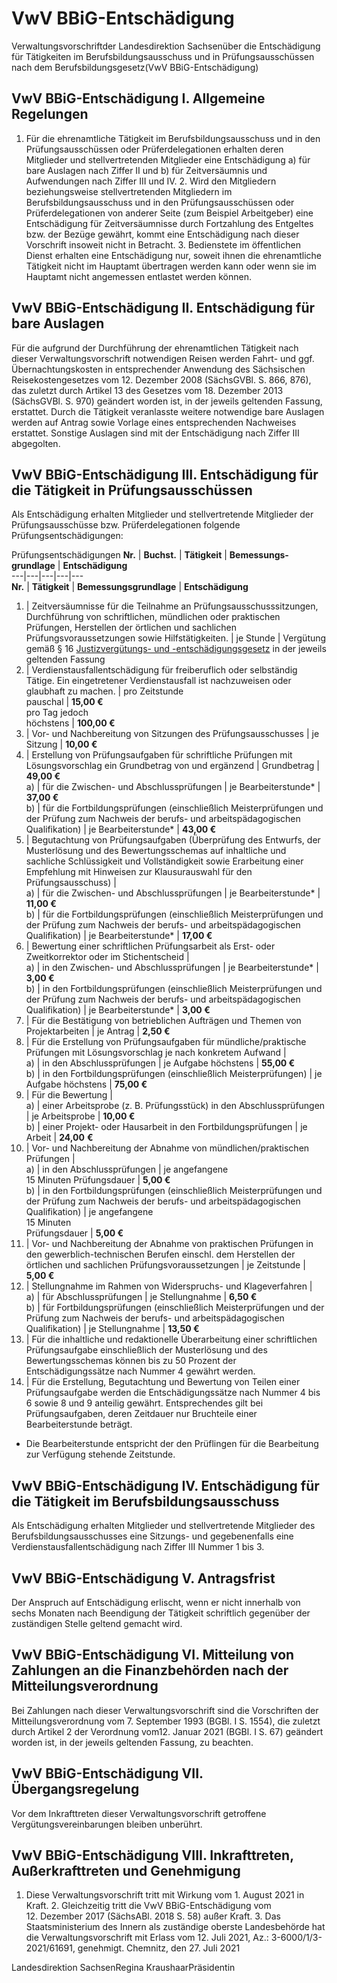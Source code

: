 # VwV BBiG-Entschädigung

Verwaltungsvorschriftder Landesdirektion Sachsenüber die Entschädigung für Tätigkeiten im Berufsbildungsausschuss und in Prüfungsausschüssen nach dem Berufsbildungsgesetz(VwV BBiG-Entschädigung)

## VwV BBiG-Entschädigung I. Allgemeine Regelungen

1. Für die ehrenamtliche Tätigkeit im Berufsbildungsausschuss und in den Prüfungsausschüssen oder Prüferdelegationen erhalten deren Mitglieder und stellvertretenden Mitglieder eine Entschädigung a) für bare Auslagen nach Ziffer II und b) für Zeitversäumnis und Aufwendungen nach Ziffer III und IV. 2. Wird den Mitgliedern beziehungsweise stellvertretenden Mitgliedern im Berufsbildungsausschuss und in den Prüfungsausschüssen oder Prüferdelegationen von anderer Seite (zum Beispiel Arbeitgeber) eine Entschädigung für Zeitversäumnisse durch Fortzahlung des Entgeltes bzw. der Bezüge gewährt, kommt eine Entschädigung nach dieser Vorschrift insoweit nicht in Betracht. 3. Bedienstete im öffentlichen Dienst erhalten eine Entschädigung nur, soweit ihnen die ehrenamtliche Tätigkeit nicht im Hauptamt übertragen werden kann oder wenn sie im Hauptamt nicht angemessen entlastet werden können. 
## VwV BBiG-Entschädigung II. Entschädigung für bare Auslagen

Für die aufgrund der Durchführung der ehrenamtlichen Tätigkeit nach dieser Verwaltungsvorschrift notwendigen Reisen werden Fahrt- und ggf. Übernachtungskosten in entsprechender Anwendung des Sächsischen Reisekostengesetzes vom 12. Dezember 2008 (SächsGVBl. S. 866, 876), das zuletzt durch Artikel 13 des Gesetzes vom 18. Dezember 2013 (SächsGVBl. S. 970) geändert worden ist, in der jeweils geltenden Fassung, erstattet. Durch die Tätigkeit veranlasste weitere notwendige bare Auslagen werden auf Antrag sowie Vorlage eines entsprechenden Nachweises erstattet. Sonstige Auslagen sind mit der Entschädigung nach Ziffer III abgegolten.


## VwV BBiG-Entschädigung III. Entschädigung für die Tätigkeit in Prüfungsausschüssen

Als Entschädigung erhalten Mitglieder und stellvertretende Mitglieder der Prüfungsausschüsse bzw. Prüferdelegationen folgende Prüfungsentschädigungen:

Prüfungsentschädigungen **Nr.** | **Buchst.** | **Tätigkeit** |
**Bemessungs­grundlage** | **Entschädigung**  
---|---|---|---|---  
**Nr.** | **Tätigkeit** | **Bemessungs­grundlage** | **Entschädigung**  
1. | Zeitversäumnisse für die Teilnahme an Prüfungsausschusssitzungen, Durchführung von schriftlichen, mündlichen oder praktischen Prüfungen, Herstellen der örtlichen und sachlichen Prüfungsvoraussetzungen sowie Hilfstätigkeiten. | je Stunde | Vergütung gemäß § 16 [Justizvergütungs- und -entschädigungsgesetz](/federal_laws/257/redirect "Gesetz über die Vergütung von Sachverständigen, Dolmetscherinnen, Dolmetschern, Übersetzerinnen und Übersetzern sowie die Entschädigung von ehrenamtlichen Richterinnen, ehrenamtlichen Richtern, Zeuginnen, Zeugen und Dritten") in der jeweils geltenden Fassung  
2. | Verdienstausfallentschädigung für freiberuflich oder selbständig Tätige. Ein eingetretener Verdienstausfall ist nachzuweisen oder glaubhaft zu machen. | pro Zeitstunde   
pauschal | **15,00 €**  
pro Tag jedoch  
höchstens | **100,00 €**  
3. | Vor- und Nachbereitung von Sitzungen des Prüfungsausschusses  | je Sitzung | **10,00 €**  
4. | Erstellung von Prüfungsaufgaben für schriftliche Prüfungen mit Lösungsvorschlag ein Grundbetrag von und ergänzend | Grundbetrag | **49,00 €**  
a) | für die Zwischen- und Abschlussprüfungen | je Bearbeiterstunde* | **37,00
€**  
b) | für die Fortbildungsprüfungen (einschließlich Meisterprüfungen und der
Prüfung zum Nachweis der berufs- und arbeitspädagogischen Qualifikation) | je
Bearbeiterstunde* | **43,00 €**  
5. | Begutachtung von Prüfungsaufgaben (Überprüfung des Entwurfs, der Musterlösung und des Bewertungsschemas auf inhaltliche und sachliche Schlüssigkeit und Vollständigkeit sowie Erarbeitung einer Empfehlung mit Hinweisen zur Klausurauswahl für den Prüfungsausschuss) |   
a) | für die Zwischen- und Abschlussprüfungen | je Bearbeiterstunde* | **11,00
€**  
b) | für die Fortbildungsprüfungen (einschließlich Meisterprüfungen und der
Prüfung zum Nachweis der berufs- und arbeitspädagogischen Qualifikation) | je
Bearbeiterstunde* | **17,00 €**  
6. | Bewertung einer schriftlichen Prüfungsarbeit als Erst- oder Zweitkorrektor oder im Stichentscheid |   
a) | in den Zwischen- und Abschlussprüfungen | je Bearbeiterstunde* | **3,00
€**  
b) | in den Fortbildungsprüfungen (einschließlich Meisterprüfungen und der
Prüfung zum Nachweis der berufs- und arbeitspädagogischen Qualifikation) | je
Bearbeiterstunde* | **3,00 €**  
7. | Für die Bestätigung von betrieblichen Aufträgen und Themen von Projektarbeiten | je Antrag | **2,50 €**  
8. | Für die Erstellung von Prüfungsaufgaben für mündliche/praktische Prüfungen mit Lösungsvorschlag je nach konkretem Aufwand |   
a) | in den Abschlussprüfungen | je Aufgabe höchstens | **55,00 €**  
b) | in den Fortbildungsprüfungen (einschließlich Meisterprüfungen) | je
Aufgabe höchstens | **75,00 €**  
9. | Für die Bewertung |   
a) | einer Arbeitsprobe (z. B. Prüfungsstück) in den Abschlussprüfungen | je
Arbeitsprobe | **10,00 €**  
b) | einer Projekt- oder Hausarbeit in den Fortbildungsprüfungen | je Arbeit |
**24,00** **€**  
10. | Vor- und Nachbereitung der Abnahme von mündlichen/praktischen Prüfungen |   
a) | in den Abschlussprüfungen | je angefangene  
15 Minuten Prüfungsdauer | **5,00 €**  
b) | in den Fortbildungsprüfungen (einschließlich Meisterprüfungen und der
Prüfung zum Nachweis der berufs- und arbeitspädagogischen Qualifikation) | je
angefangene  
15 Minuten  
Prüfungsdauer | **5,00 €**  
11. | Vor- und Nachbereitung der Abnahme von praktischen Prüfungen in den gewerblich-technischen Berufen einschl. dem Herstellen der örtlichen und sachlichen Prüfungsvoraussetzungen  | je Zeitstunde | **5,00 €**  
12. | Stellungnahme im Rahmen von Widerspruchs- und Klageverfahren |   
a) | für Abschlussprüfungen | je Stellungnahme | **6,50 €**  
b) | für Fortbildungsprüfungen (einschließlich Meisterprüfungen und der
Prüfung zum Nachweis der berufs- und arbeitspädagogischen Qualifikation) | je
Stellungnahme | **13,50 €**  
13. | Für die inhaltliche und redaktionelle Überarbeitung einer schriftlichen Prüfungsaufgabe einschließlich der Musterlösung und des Bewertungsschemas können bis zu 50 Prozent der Entschädigungssätze nach Nummer 4 gewährt werden.  
14. | Für die Erstellung, Begutachtung und Bewertung von Teilen einer Prüfungsaufgabe werden die Entschädigungssätze nach Nummer 4 bis 6 sowie 8 und 9 anteilig gewährt. Entsprechendes gilt bei Prüfungsaufgaben, deren Zeitdauer nur Bruchteile einer Bearbeiterstunde beträgt. 


* Die Bearbeiterstunde entspricht der den Prüflingen für die Bearbeitung zur Verfügung stehende Zeitstunde. 
## VwV BBiG-Entschädigung IV. Entschädigung für die Tätigkeit im Berufsbildungsausschuss

Als Entschädigung erhalten Mitglieder und stellvertretende Mitglieder des Berufsbildungsausschusses eine Sitzungs- und gegebenenfalls eine Verdienstausfallentschädigung nach Ziffer III Nummer 1 bis 3.


## VwV BBiG-Entschädigung V. Antragsfrist

Der Anspruch auf Entschädigung erlischt, wenn er nicht innerhalb von sechs Monaten nach Beendigung der Tätigkeit schriftlich gegenüber der zuständigen Stelle geltend gemacht wird.


## VwV BBiG-Entschädigung VI. Mitteilung von Zahlungen an die Finanzbehörden nach der Mitteilungsverordnung

Bei Zahlungen nach dieser Verwaltungsvorschrift sind die Vorschriften der Mitteilungsverordnung vom 7. September 1993 (BGBl. I S. 1554), die zuletzt durch Artikel 2 der Verordnung vom12. Januar 2021 (BGBl. I S. 67) geändert worden ist, in der jeweils geltenden Fassung, zu beachten.


## VwV BBiG-Entschädigung VII. Übergangsregelung

Vor dem Inkrafttreten dieser Verwaltungsvorschrift getroffene Vergütungsvereinbarungen bleiben unberührt.


## VwV BBiG-Entschädigung VIII. Inkrafttreten, Außerkrafttreten und Genehmigung

1. Diese Verwaltungsvorschrift tritt mit Wirkung vom 1. August 2021 in Kraft. 2. Gleichzeitig tritt die VwV BBiG-Entschädigung vom 12. Dezember 2017 (SächsABl. 2018 S. 58) außer Kraft. 3. Das Staatsministerium des Innern als zuständige oberste Landesbehörde hat die Verwaltungsvorschrift mit Erlass vom 12. Juli 2021, Az.: 3-6000/1/3-2021/61691, genehmigt. Chemnitz, den 27. Juli 2021

Landesdirektion SachsenRegina KraushaarPräsidentin

